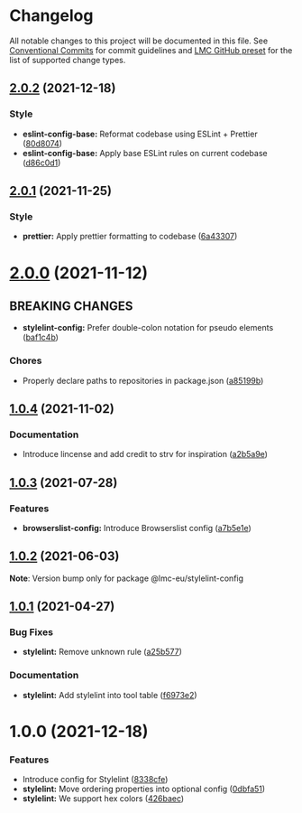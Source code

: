 # Changelog

All notable changes to this project will be documented in this file.
See [Conventional Commits](https://conventionalcommits.org) for commit guidelines and [LMC GitHub preset](https://github.com/lmc-eu/code-quality-tools/tree/main/packages/conventional-changelog-lmc-github) for the list of supported change types.

<a name="2.0.2"></a>

## [2.0.2](https://github.com/lmc-eu/code-quality-tools/compare/@lmc-eu/stylelint-config@2.0.1...@lmc-eu/stylelint-config@2.0.2) (2021-12-18)

### Style

- **eslint-config-base:** Reformat codebase using ESLint + Prettier ([80d8074](https://github.com/lmc-eu/code-quality-tools/commit/80d8074))
- **eslint-config-base:** Apply base ESLint rules on current codebase ([d86c0d1](https://github.com/lmc-eu/code-quality-tools/commit/d86c0d1))

<a name="2.0.1"></a>

## [2.0.1](https://github.com/lmc-eu/code-quality-tools/compare/@lmc-eu/stylelint-config@2.0.0...@lmc-eu/stylelint-config@2.0.1) (2021-11-25)

### Style

- **prettier:** Apply prettier formatting to codebase ([6a43307](https://github.com/lmc-eu/code-quality-tools/commit/6a43307))

<a name="2.0.0"></a>

# [2.0.0](https://github.com/lmc-eu/code-quality-tools/compare/@lmc-eu/stylelint-config@1.0.4...@lmc-eu/stylelint-config@2.0.0) (2021-11-12)

## BREAKING CHANGES

- **stylelint-config:** Prefer double-colon notation for pseudo elements ([baf1c4b](https://github.com/lmc-eu/code-quality-tools/commit/baf1c4b))

### Chores

- Properly declare paths to repositories in package.json ([a85199b](https://github.com/lmc-eu/code-quality-tools/commit/a85199b))

<a name="1.0.4"></a>

## [1.0.4](https://github.com/lmc-eu/code-quality-tools/compare/@lmc-eu/stylelint-config@1.0.3...@lmc-eu/stylelint-config@1.0.4) (2021-11-02)

### Documentation

- Introduce lincense and add credit to strv for inspiration ([a2b5a9e](https://github.com/lmc-eu/code-quality-tools/commit/a2b5a9e))

<a name="1.0.3"></a>

## [1.0.3](https://github.com/lmc-eu/code-quality-tools/compare/@lmc-eu/stylelint-config@1.0.2...@lmc-eu/stylelint-config@1.0.3) (2021-07-28)

### Features

- **browserslist-config:** Introduce Browserslist config ([a7b5e1e](https://github.com/lmc-eu/code-quality-tools/commit/a7b5e1e))

<a name="1.0.2"></a>

## [1.0.2](https://github.com/lmc-eu/code-quality-tools/compare/@lmc-eu/stylelint-config@1.0.1...@lmc-eu/stylelint-config@1.0.2) (2021-06-03)

**Note**: Version bump only for package @lmc-eu/stylelint-config

## [1.0.1](https://github.com/lmc-eu/code-quality-tools/compare/@lmc-eu/stylelint-config@1.0.0...@lmc-eu/stylelint-config@1.0.1) (2021-04-27)

### Bug Fixes

- **stylelint:** Remove unknown rule ([a25b577](https://github.com/lmc-eu/code-quality-tools/commit/a25b577))

### Documentation

- **stylelint:** Add stylelint into tool table ([f6973e2](https://github.com/lmc-eu/code-quality-tools/commit/f6973e2))

<a name="1.0.0"></a>

# 1.0.0 (2021-12-18)

### Features

- Introduce config for Stylelint ([8338cfe](https://github.com/lmc-eu/code-quality-tools/commit/8338cfe))
- **stylelint:** Move ordering properties into optional config ([0dbfa51](https://github.com/lmc-eu/code-quality-tools/commit/0dbfa51))
- **stylelint:** We support hex colors ([426baec](https://github.com/lmc-eu/code-quality-tools/commit/426baec))
